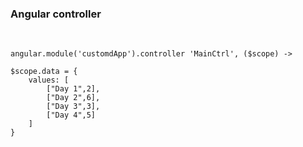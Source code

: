 ###  Angular controller
&nbsp;

    angular.module('customdApp').controller 'MainCtrl', ($scope) ->

    $scope.data = {
        values: [
            ["Day 1",2],
            ["Day 2",6],
            ["Day 3",3],
            ["Day 4",5]
        ]
    }
